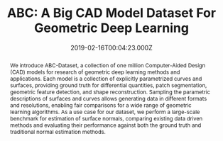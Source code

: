 ---
title: 'ABC: A Big CAD Model Dataset For Geometric Deep Learning '
date: 2019-02-16T00:04:23.000Z
draft: false
authors:
  - Sebastian Koch
  - Albert Matveev
  - 'Zhongshi Jiang'
  - Francis Williams
  - Alexey Artemov
  - Evgeny Burnaev
  - Marc Alexa
  - Denis Zorin
  - Daniele Panozzo 
publication_types:
  - '1'
publication: IEEE Conference on Computer Vision and Pattern Recognition
publication_short: '*IEEE Conference on Computer Vision and Pattern Recognition* (**CVPR**)'
abstract: >-
  We introduce ABC-Dataset, a collection of one million Computer-Aided Design
  (CAD) models for research of geometric deep learning methods and applications.
  Each model is a collection of explicitly parametrized curves and surfaces,
  providing ground truth for differential quantities, patch segmentation,
  geometric feature detection, and shape reconstruction. Sampling the parametric
  descriptions of surfaces and curves allows generating data in different
  formats and resolutions, enabling fair comparisons for a wide range of
  geometric learning algorithms. As a use case for our dataset, we perform a
  large-scale benchmark for estimation of surface normals, comparing existing
  data driven methods and evaluating their performance against both the ground
  truth and traditional normal estimation methods. 
abstract_short: ''
image_preview: abc-dataset.png
selected: true
projects: []
tags: []
url_pdf: 'https://arxiv.org/abs/1812.06216'
url_preprint: 'https://arxiv.org/abs/1812.06216'
url_code: ''
url_dataset: 'https://archive.nyu.edu/handle/2451/43778'
url_project: 'https://deep-geometry.github.io/abc-dataset/'
url_slides: ''
url_video: ''
url_poster: ''
url_source: ''
math: false
highlight: true
header:
  image: ''
  caption: ''
---